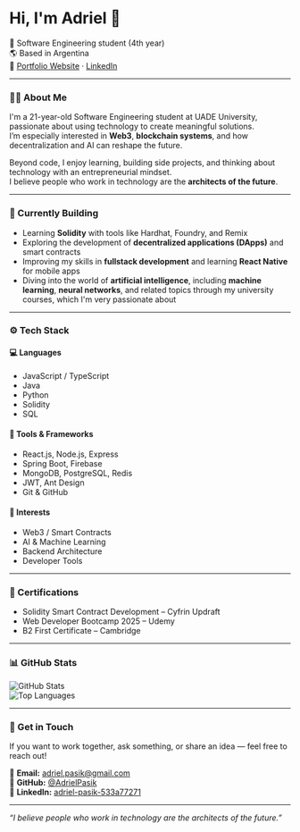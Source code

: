 # Hi, I'm Adriel 👋

🧠 Software Engineering student (4th year)  
🌎 Based in Argentina  
🔗 [Portfolio Website](https://adrielpasik.github.io/Portafolio/) · [LinkedIn](https://linkedin.com/in/adriel-pasik-533a77271)

---

### 🧑‍💻 About Me

I'm a 21-year-old Software Engineering student at UADE University, passionate about using technology to create meaningful solutions.  
I’m especially interested in **Web3**, **blockchain systems**, and how decentralization and AI can reshape the future.  

Beyond code, I enjoy learning, building side projects, and thinking about technology with an entrepreneurial mindset.  
I believe people who work in technology are the **architects of the future**.

---

### 🔭 Currently Building

- Learning **Solidity** with tools like Hardhat, Foundry, and Remix  
- Exploring the development of **decentralized applications (DApps)** and smart contracts  
- Improving my skills in **fullstack development** and learning **React Native** for mobile apps  
- Diving into the world of **artificial intelligence**, including **machine learning**, **neural networks**, and related topics through my university courses, which I'm very passionate about  

---

### ⚙️ Tech Stack

#### 💻 Languages
- JavaScript / TypeScript
- Java
- Python
- Solidity
- SQL

#### 🧰 Tools & Frameworks
- React.js, Node.js, Express
- Spring Boot, Firebase
- MongoDB, PostgreSQL, Redis
- JWT, Ant Design
- Git & GitHub

#### 📡 Interests
- Web3 / Smart Contracts  
- AI & Machine Learning  
- Backend Architecture  
- Developer Tools

---

### 🌱 Certifications
- Solidity Smart Contract Development – Cyfrin Updraft  
- Web Developer Bootcamp 2025 – Udemy  
- B2 First Certificate – Cambridge

---

### 📊 GitHub Stats

![GitHub Stats](https://github-readme-stats.vercel.app/api?username=AdrielPasik&show_icons=true&theme=radical)  
![Top Languages](https://github-readme-stats.vercel.app/api/top-langs/?username=AdrielPasik&layout=compact&theme=radical)

---

### 🤝 Get in Touch

If you want to work together, ask something, or share an idea — feel free to reach out!

📩 **Email:** adriel.pasik@gmail.com  
🐙 **GitHub:** [@AdrielPasik](https://github.com/AdrielPasik)  
💼 **LinkedIn:** [adriel-pasik-533a77271](https://linkedin.com/in/adriel-pasik-533a77271)

---

_“I believe people who work in technology are the architects of the future.”_
